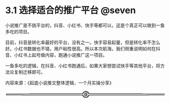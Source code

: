 # 3.1 选择适合的推广平台 @seven

小说推广是不挑平台的，抖音、小红书、快手等都可以，这是个真正可以做到一鱼多吃的项目。

目前，抖音是转化率最好的平台，没有之一。快手容易起量，但是转化率不怎么好。小红书数据也不错，用户粘性很高。所以本次航海，我们侧重说明如何在抖音、小红书上起号做内容，跑通小说推广这一项目。

一鱼多吃的逻辑，在抖音、小红书跑通后，如果大家想尝试快手等其他平台，将方法论复制迁移即可。

内容来源：《起底小说推文整体逻辑，一个月实操分享》

![](img/8cd4882c394e0a215918dd25d4aa188b.png)